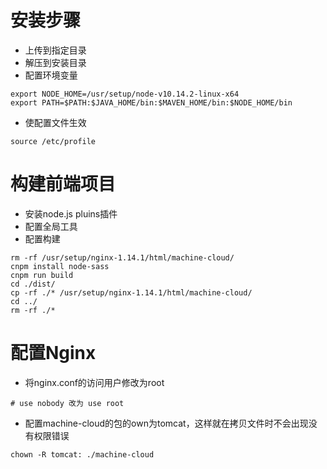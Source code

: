 # 安装步骤
- 上传到指定目录
- 解压到安装目录
- 配置环境变量

```
export NODE_HOME=/usr/setup/node-v10.14.2-linux-x64
export PATH=$PATH:$JAVA_HOME/bin:$MAVEN_HOME/bin:$NODE_HOME/bin

```

- 使配置文件生效
```
source /etc/profile
```

# 构建前端项目
- 安装node.js pluins插件
- 配置全局工具
- 配置构建

```
rm -rf /usr/setup/nginx-1.14.1/html/machine-cloud/
cnpm install node-sass
cnpm run build
cd ./dist/
cp -rf ./* /usr/setup/nginx-1.14.1/html/machine-cloud/
cd ../
rm -rf ./*
```

# 配置Nginx
- 将nginx.conf的访问用户修改为root
```
# use nobody 改为 use root
```
- 配置machine-cloud的包的own为tomcat，这样就在拷贝文件时不会出现没有权限错误
```
chown -R tomcat: ./machine-cloud
```
